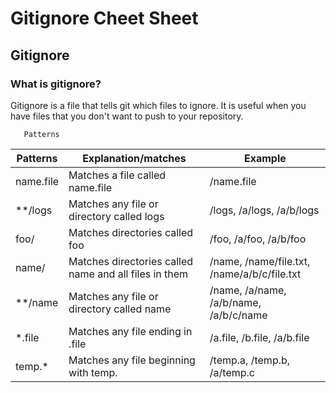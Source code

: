 # Gitignore Cheet Sheet

## Gitignore

### What is gitignore?

Gitignore is a file that tells git which files to ignore. It is useful when you have files that you don't want to push to your repository.



       Patterns
| Patterns | Explanation/matches | Example |
| ------------ | ------------- | ------------- |
| name.file | Matches a file called name.file | /name.file |
| **/logs | Matches any file or directory called logs | /logs, /a/logs, /a/b/logs |
| foo/ | Matches directories called foo | /foo, /a/foo, /a/b/foo |
| name/ | Matches directories called name and all files in them | /name, /name/file.txt,      /name/a/b/c/file.txt |
| **/name | Matches any file or directory called name | /name, /a/name, /a/b/name, /a/b/c/name |
| *.file | Matches any file ending in .file | /a.file, /b.file, /a/b.file |
| temp.* | Matches any file beginning with temp. | /temp.a, /temp.b, /a/temp.c |


